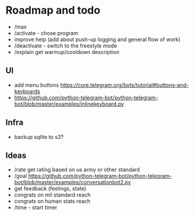# Roadmap and todo

* /max
* /activate - chose program
* improve help (add about push-up logging and general flow of work)
* /deactivate - switch to the freestyle mode
* /explain get warmup/cooldown description

## UI

* add menu buttons https://core.telegram.org/bots/tutorial#buttons-and-keyboards
* https://github.com/python-telegram-bot/python-telegram-bot/blob/master/examples/inlinekeyboard.py

## Infra

* backup sqlite to s3?

## Ideas

* /rate get rating based on us army or other standard
* /goal https://github.com/python-telegram-bot/python-telegram-bot/blob/master/examples/conversationbot2.py
* get feedback (feelings, state)
* congrats on mil standard reach
* congrats on human stats reach
* /time - start timer
